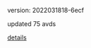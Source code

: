 version: 2022031818-6ecf

updated 75 avds

[details](https://github.com/0x74f917491bfa7ebfa379/ali_avd_db/blob/master/change_log/2022/03/18/18/6ecf.txt)